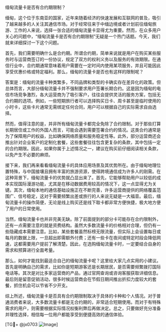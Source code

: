 缅甸流量卡是否有合约期限制？

缅甸，这个位于东南亚的国家，近年来随着经济的快速发展和互联网的普及，吸引了越来越多的人关注其通信市场。对于经常往来于中缅边境或者计划前往缅甸旅游、工作的人来说，选择一张合适的缅甸流量卡显得尤为重要。然而，在众多用户关心的问题中，“缅甸流量卡是否有合约期限制”无疑是一个热门话题。今天，我们就来详细探讨一下这个问题。

首先，我们需要明确什么是合约期。所谓合约期，简单来说就是用户在购买某些服务时与运营商签订的一份协议，规定了双方的权利义务以及服务的有效期限。在通信行业中，合约期通常意味着用户需要在一定时间内使用某项服务，并且可能因此享受优惠价格或特定福利。那么，缅甸的流量卡是否也有这样的限制呢？

答案是：缅甸的流量卡种类繁多，不同品牌和类型的卡确实存在差异化的政策。但总体而言，大部分缅甸流量卡并不强制要求用户签署长期合约。这是因为缅甸的电信市场竞争激烈，各大运营商为了吸引客户，往往会提供灵活的服务方案，包括无合约期的选项。例如，一些短期旅行者可以选择购买日卡、周卡甚至是临时使用的小时卡，这些卡片通常无需绑定任何合同，用户可以根据自己的实际需求自由选择。

然而，值得注意的是，并非所有缅甸流量卡都完全免除了合约限制。对于那些打算长期居住或工作的外国人而言，可能会遇到需要签署合约的情况。这类合约通常是为了保障用户的权益，比如确保网络质量和服务稳定性等。此外，部分运营商还会推出针对企业客户的定制化套餐，这些套餐往往包含更复杂的条款，其中包括一定的合约期限。因此，如果你属于上述情况之一，建议在购买前仔细阅读相关条款，以免产生不必要的麻烦。

接下来，我们再来看看缅甸流量卡的具体应用场景及其优势所在。由于缅甸地理位置特殊，与中国接壤且拥有丰富的旅游资源，使得跨境通信成为许多人的刚需。在这种背景下，缅甸流量卡的优势就凸显出来了。首先，它能够帮助用户以较低的成本实现国际漫游功能，尤其是在移动数据费用较高的情况下，这一点显得尤为关键。其次，缅甸本地的通信基础设施正在不断完善，许多运营商提供的网络覆盖范围广、信号稳定，这对于需要频繁出差或旅行的人来说无疑是一大福音。最后，缅甸流量卡的操作简便，无论是线上购买还是线下取卡都非常方便快捷，极大地方便了用户的日常使用。

当然，缅甸流量卡也并非完美无缺。除了前面提到的部分卡可能存在合约限制外，还有一点需要注意的就是资费结构。虽然大多数流量卡的价格相对合理，但仍有一些隐藏成本需要注意。比如，某些套餐虽然标榜无限流量，但实际上会设置每日或每月的数据上限，一旦超出即需额外付费；还有一些卡在夜间或特定时段会降低网速，这都需要用户提前了解清楚。因此，在选购缅甸流量卡时，一定要结合自身的需求和预算进行全面考量。

那么，如何才能找到最适合自己的缅甸流量卡呢？这里给大家几点实用的小建议。首先是明确自己的需求，比如你是短期游客还是长期居民，是否需要频繁拨打国际电话等。其次是对比多家运营商的产品，通过官网查询或咨询客服获取详细信息。最后则是留意促销活动，很多时候运营商会在节假日期间推出折扣力度较大的套餐，抓住机会可以节省不少开支。

综上所述，缅甸流量卡是否具有合约期限制取决于具体的卡种和个人情况。对于普通消费者来说，大多数流量卡都是无合约期的，非常适合短期使用。而对于有特殊需求的用户，则需要根据实际情况权衡利弊后再做决定。总之，只要做好充分准备并理性选择，相信每一位用户都能享受到便捷高效的通信体验。

[TG💪+ @jx0703 ![Image](https://github.com/user-attachments/assets/dbca1d08-cadb-493c-b0ec-ad6f7a83f270)]